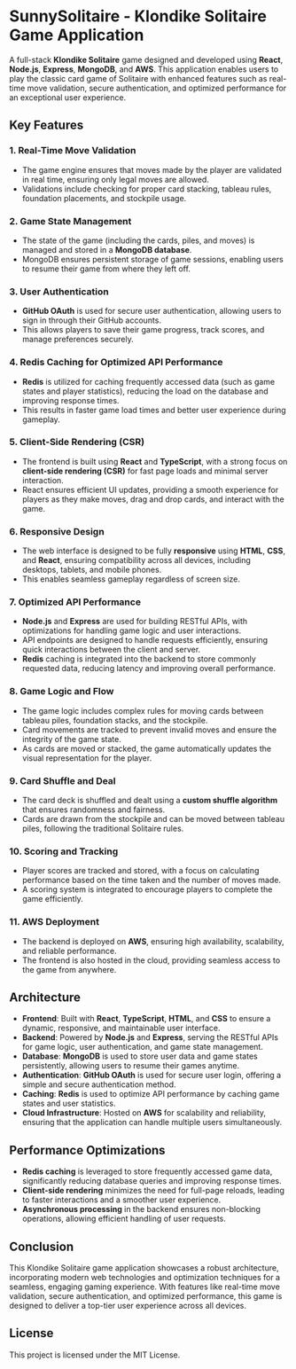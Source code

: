 # SunnySolitaire - Klondike Solitaire Game Application

A full-stack **Klondike Solitaire** game designed and developed using **React**, **Node.js**, **Express**, **MongoDB**, and **AWS**. This application enables users to play the classic card game of Solitaire with enhanced features such as real-time move validation, secure authentication, and optimized performance for an exceptional user experience.

## Key Features

### 1. **Real-Time Move Validation**
   - The game engine ensures that moves made by the player are validated in real time, ensuring only legal moves are allowed.
   - Validations include checking for proper card stacking, tableau rules, foundation placements, and stockpile usage.
   
### 2. **Game State Management**
   - The state of the game (including the cards, piles, and moves) is managed and stored in a **MongoDB database**.
   - MongoDB ensures persistent storage of game sessions, enabling users to resume their game from where they left off.

### 3. **User Authentication**
   - **GitHub OAuth** is used for secure user authentication, allowing users to sign in through their GitHub accounts.
   - This allows players to save their game progress, track scores, and manage preferences securely.

### 4. **Redis Caching for Optimized API Performance**
   - **Redis** is utilized for caching frequently accessed data (such as game states and player statistics), reducing the load on the database and improving response times.
   - This results in faster game load times and better user experience during gameplay.

### 5. **Client-Side Rendering (CSR)**
   - The frontend is built using **React** and **TypeScript**, with a strong focus on **client-side rendering (CSR)** for fast page loads and minimal server interaction.
   - React ensures efficient UI updates, providing a smooth experience for players as they make moves, drag and drop cards, and interact with the game.

### 6. **Responsive Design**
   - The web interface is designed to be fully **responsive** using **HTML**, **CSS**, and **React**, ensuring compatibility across all devices, including desktops, tablets, and mobile phones.
   - This enables seamless gameplay regardless of screen size.

### 7. **Optimized API Performance**
   - **Node.js** and **Express** are used for building RESTful APIs, with optimizations for handling game logic and user interactions.
   - API endpoints are designed to handle requests efficiently, ensuring quick interactions between the client and server.
   - **Redis** caching is integrated into the backend to store commonly requested data, reducing latency and improving overall performance.

### 8. **Game Logic and Flow**
   - The game logic includes complex rules for moving cards between tableau piles, foundation stacks, and the stockpile.
   - Card movements are tracked to prevent invalid moves and ensure the integrity of the game state.
   - As cards are moved or stacked, the game automatically updates the visual representation for the player.

### 9. **Card Shuffle and Deal**
   - The card deck is shuffled and dealt using a **custom shuffle algorithm** that ensures randomness and fairness.
   - Cards are drawn from the stockpile and can be moved between tableau piles, following the traditional Solitaire rules.

### 10. **Scoring and Tracking**
   - Player scores are tracked and stored, with a focus on calculating performance based on the time taken and the number of moves made.
   - A scoring system is integrated to encourage players to complete the game efficiently.

### 11. **AWS Deployment**
   - The backend is deployed on **AWS**, ensuring high availability, scalability, and reliable performance.
   - The frontend is also hosted in the cloud, providing seamless access to the game from anywhere.

## Architecture

- **Frontend**: Built with **React**, **TypeScript**, **HTML**, and **CSS** to ensure a dynamic, responsive, and maintainable user interface.
- **Backend**: Powered by **Node.js** and **Express**, serving the RESTful APIs for game logic, user authentication, and game state management.
- **Database**: **MongoDB** is used to store user data and game states persistently, allowing users to resume their games anytime.
- **Authentication**: **GitHub OAuth** is used for secure user login, offering a simple and secure authentication method.
- **Caching**: **Redis** is used to optimize API performance by caching game states and user statistics.
- **Cloud Infrastructure**: Hosted on **AWS** for scalability and reliability, ensuring that the application can handle multiple users simultaneously.

## Performance Optimizations

- **Redis caching** is leveraged to store frequently accessed game data, significantly reducing database queries and improving response times.
- **Client-side rendering** minimizes the need for full-page reloads, leading to faster interactions and a smoother user experience.
- **Asynchronous processing** in the backend ensures non-blocking operations, allowing efficient handling of user requests.

## Conclusion

This Klondike Solitaire game application showcases a robust architecture, incorporating modern web technologies and optimization techniques for a seamless, engaging gaming experience. With features like real-time move validation, secure authentication, and optimized performance, this game is designed to deliver a top-tier user experience across all devices.

## License

This project is licensed under the MIT License.

